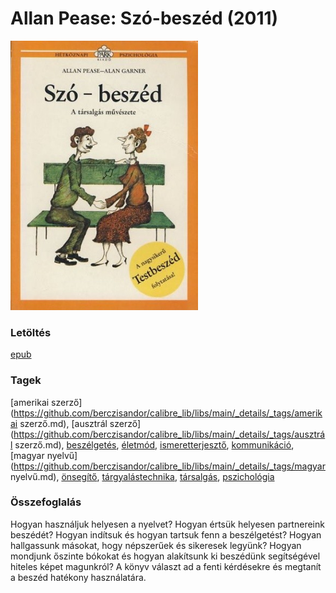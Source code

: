 # <a name="id_3">Allan Pease: Szó-beszéd (2011)</a>
<img src="https://github.com/BercziSandor/calibre_lib/raw/main/libs/main/Allan%20Pease/Szo-beszed%20%283%29/cover.jpg" alt="cover" width="300"/>

### Letöltés
[epub](https://github.com/BercziSandor/calibre_lib/raw/main/libs/main/Allan%20Pease/Szo-beszed%20%283%29/Szo-beszed%20-%20Allan%20Pease.epub)

### Tagek
[amerikai szerző](https://github.com/berczisandor/calibre_lib/libs/main/_details/_tags/amerikai szerző.md), [ausztrál szerző](https://github.com/berczisandor/calibre_lib/libs/main/_details/_tags/ausztrál szerző.md), [beszélgetés](https://github.com/berczisandor/calibre_lib/libs/main/_details/_tags/beszélgetés.md), [életmód](https://github.com/berczisandor/calibre_lib/libs/main/_details/_tags/életmód.md), [ismeretterjesztő](https://github.com/berczisandor/calibre_lib/libs/main/_details/_tags/ismeretterjesztő.md), [kommunikáció](https://github.com/berczisandor/calibre_lib/libs/main/_details/_tags/kommunikáció.md), [magyar nyelvű](https://github.com/berczisandor/calibre_lib/libs/main/_details/_tags/magyar nyelvű.md), [önsegítő](https://github.com/berczisandor/calibre_lib/libs/main/_details/_tags/önsegítő.md), [tárgyalástechnika](https://github.com/berczisandor/calibre_lib/libs/main/_details/_tags/tárgyalástechnika.md), [társalgás](https://github.com/berczisandor/calibre_lib/libs/main/_details/_tags/társalgás.md), [pszichológia](https://github.com/berczisandor/calibre_lib/libs/main/_details/_tags/pszichológia.md)

### Összefoglalás
<div>
<p>Hogyan használjuk helyesen a nyelvet? Hogyan értsük helyesen partnereink beszédét? Hogyan indítsuk és hogyan tartsuk fenn a beszélgetést? Hogyan hallgassunk másokat, hogy népszerűek és sikeresek legyünk? Hogyan mondjunk őszinte bókokat és hogyan alakítsunk ki beszédünk segítségével hiteles képet magunkról? A könyv­ választ ad a fenti kérdésekre és megtanít a beszéd hatékony használatára.</p></div>


